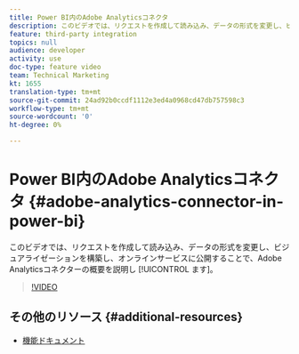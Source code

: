 ```yaml
---
title: Power BI内のAdobe Analyticsコネクタ
description: このビデオでは、リクエストを作成して読み込み、データの形式を変更し、ビジュアライゼーションを構築し、オンラインサービスに公開することで、Adobe Analyticsコネクターの概要を説明します。
feature: third-party integration
topics: null
audience: developer
activity: use
doc-type: feature video
team: Technical Marketing
kt: 1655
translation-type: tm+mt
source-git-commit: 24ad92b0ccdf1112e3ed4a0968cd47db757598c3
workflow-type: tm+mt
source-wordcount: '0'
ht-degree: 0%

---
```



# Power BI内のAdobe Analyticsコネクタ {#adobe-analytics-connector-in-power-bi}

このビデオでは、リクエストを作成して読み込み、データの形式を変更し、ビジュアライゼーションを構築し、オンラインサービスに公開することで、Adobe Analyticsコネクターの概要を説明し [!UICONTROL ます]。

>[!VIDEO](https://video.tv.adobe.com/v/23130/?quality=12)

## その他のリソース {#additional-resources}

* [機能ドキュメント](https://docs.microsoft.com/en-us/power-bi/desktop-connect-adobe-analytics)
